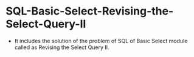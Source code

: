 # SQL-Basic-Select-Revising-the-Select-Query-II
- It includes the solution of the problem of SQL of Basic Select module called as Revising the Select Query II.
